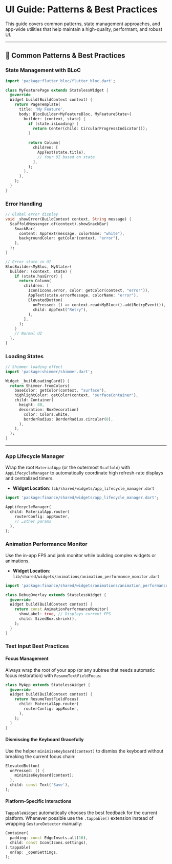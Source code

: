 # UI Guide: Patterns & Best Practices

This guide covers common patterns, state management approaches, and app-wide utilities that help maintain a high-quality, performant, and robust UI.

---

## 🎯 Common Patterns & Best Practices

### State Management with BLoC

```dart
import 'package:flutter_bloc/flutter_bloc.dart';

class MyFeaturePage extends StatelessWidget {
  @override
  Widget build(BuildContext context) {
    return PageTemplate(
      title: 'My Feature',
      body: BlocBuilder<MyFeatureBloc, MyFeatureState>(
        builder: (context, state) {
          if (state.isLoading) {
            return Center(child: CircularProgressIndicator());
          }
          
          return Column(
            children: [
              AppText(state.title),
              // Your UI based on state
            ],
          );
        },
      ),
    );
  }
}
```

### Error Handling

```dart
// Global error display
void _showError(BuildContext context, String message) {
  ScaffoldMessenger.of(context).showSnackBar(
    SnackBar(
      content: AppText(message, colorName: "white"),
      backgroundColor: getColor(context, "error"),
    ),
  );
}

// Error state in UI
BlocBuilder<MyBloc, MyState>(
  builder: (context, state) {
    if (state.hasError) {
      return Column(
        children: [
          Icon(Icons.error, color: getColor(context, "error")),
          AppText(state.errorMessage, colorName: "error"),
          ElevatedButton(
            onPressed: () => context.read<MyBloc>().add(RetryEvent()),
            child: AppText("Retry"),
          ),
        ],
      );
    }
    // Normal UI
  },
)
```

### Loading States

```dart
// Shimmer loading effect
import 'package:shimmer/shimmer.dart';

Widget _buildLoadingCard() {
  return Shimmer.fromColors(
    baseColor: getColor(context, "surface"),
    highlightColor: getColor(context, "surfaceContainer"),
    child: Container(
      height: 80,
      decoration: BoxDecoration(
        color: Colors.white,
        borderRadius: BorderRadius.circular(8),
      ),
    ),
  );
}
```

---

### App Lifecycle Manager

Wrap the root `MaterialApp` (or the outermost `Scaffold`) with `AppLifecycleManager` to automatically coordinate high refresh-rate displays and centralized timers.

-   **Widget Location**: `lib/shared/widgets/app_lifecycle_manager.dart`

```dart
import 'package:finance/shared/widgets/app_lifecycle_manager.dart';

AppLifecycleManager(
  child: MaterialApp.router(
    routerConfig: appRouter,
    // …other params
  ),
);
```

### Animation Performance Monitor

Use the in-app FPS and jank monitor while building complex widgets or animations.

-   **Widget Location**: `lib/shared/widgets/animations/animation_performance_monitor.dart`

```dart
import 'package:finance/shared/widgets/animations/animation_performance_monitor.dart';

class DebugOverlay extends StatelessWidget {
  @override
  Widget build(BuildContext context) {
    return const AnimationPerformanceMonitor(
      showLabel: true, // Displays current FPS
      child: SizedBox.shrink(),
    );
  }
}
```

### Text Input Best Practices

#### Focus Management
Always wrap the root of your app (or any subtree that needs automatic focus restoration) with `ResumeTextFieldFocus`:

```dart
class MyApp extends StatelessWidget {
  @override
  Widget build(BuildContext context) {
    return ResumeTextFieldFocus(
      child: MaterialApp.router(
        routerConfig: appRouter,
      ),
    );
  }
}
```

#### Dismissing the Keyboard Gracefully
Use the helper `minimizeKeyboard(context)` to dismiss the keyboard without breaking the current focus chain:

```dart
ElevatedButton(
  onPressed: () {
    minimizeKeyboard(context);
  },
  child: const Text('Save'),
);
```

#### Platform-Specific Interactions
`TappableWidget` automatically chooses the best feedback for the current platform. Whenever possible use the `.tappable()` extension instead of wrapping `GestureDetector` manually:

```dart
Container(
  padding: const EdgeInsets.all(16),
  child: const Icon(Icons.settings),
).tappable(
  onTap: _openSettings,
);
``` 